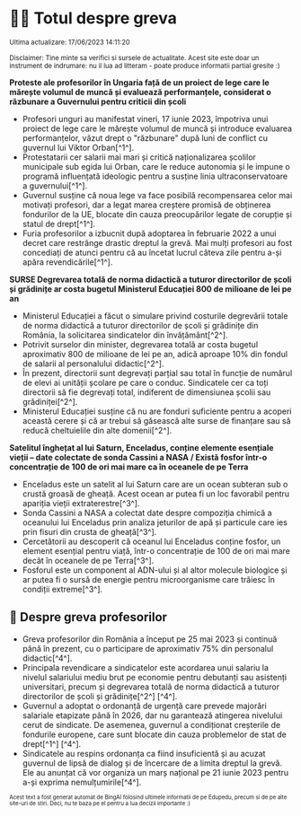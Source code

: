 # 👩‍🏫 Totul despre greva
<sub>Ultima actualizare: 17/06/2023 14:11:20</sub>

<sub>Disclaimer: Tine minte sa verifici si sursele de actualitate. Acest site este doar un instrument de indrumare: nu il lua ad litteram - poate produce informatii partial gresite :)</sub>

**Proteste ale profesorilor în Ungaria față de un proiect de lege care le mărește volumul de muncă și evaluează performanțele, considerat o răzbunare a Guvernului pentru criticii din școli**

- Profesori unguri au manifestat vineri, 17 iunie 2023, împotriva unui proiect de lege care le mărește volumul de muncă și introduce evaluarea performanțelor, văzut drept o "răzbunare" după luni de conflict cu guvernul lui Viktor Orban[^1^].
- Protestatarii cer salarii mai mari și critică naționalizarea școlilor municipale sub egida lui Orban, care le reduce autonomia și le impune o programă influențată ideologic pentru a susține linia ultraconservatoare a guvernului[^1^].
- Guvernul susține că noua lege va face posibilă recompensarea celor mai motivați profesori, dar a legat marea creștere promisă de obținerea fondurilor de la UE, blocate din cauza preocupărilor legate de corupție și statul de drept[^1^].
- Furia profesorilor a izbucnit după adoptarea în februarie 2022 a unui decret care restrânge drastic dreptul la grevă. Mai mulți profesori au fost concediați de atunci pentru că au încetat lucrul câteva zile pentru a-și apăra revendicările[^1^].

**SURSE Degrevarea totală de norma didactică a tuturor directorilor de școli și grădinițe ar costa bugetul Ministerul Educației 800 de milioane de lei pe an**

- Ministerul Educației a făcut o simulare privind costurile degrevării totale de norma didactică a tuturor directorilor de școli și grădinițe din România, la solicitarea sindicatelor din învățământ[^2^].
- Potrivit surselor din minister, degrevarea totală ar costa bugetul aproximativ 800 de milioane de lei pe an, adică aproape 10% din fondul de salarii al personalului didactic[^2^].
- În prezent, directorii sunt degrevați parțial sau total în funcție de numărul de elevi ai unității școlare pe care o conduc. Sindicatele cer ca toți directorii să fie degrevați total, indiferent de dimensiunea școlii sau grădiniței[^2^].
- Ministerul Educației susține că nu are fonduri suficiente pentru a acoperi această cerere și că ar trebui să găsească alte surse de finanțare sau să reducă cheltuielile din alte domenii[^2^].

**Satelitul înghețat al lui Saturn, Enceladus, conține elemente esențiale vieții – date colectate de sonda Cassini a NASA / Există fosfor într-o concentrație de 100 de ori mai mare ca în oceanele de pe Terra**

- Enceladus este un satelit al lui Saturn care are un ocean subteran sub o crustă groasă de gheață. Acest ocean ar putea fi un loc favorabil pentru apariția vieții extraterestre[^3^].
- Sonda Cassini a NASA a colectat date despre compoziția chimică a oceanului lui Enceladus prin analiza jeturilor de apă și particule care ies prin fisuri din crusta de gheață[^3^].
- Cercetătorii au descoperit că oceanul lui Enceladus conține fosfor, un element esențial pentru viață, într-o concentrație de 100 de ori mai mare decât în oceanele de pe Terra[^3^].
- Fosforul este un component al ADN-ului și al altor molecule biologice și ar putea fi o sursă de energie pentru microorganisme care trăiesc în condiții extreme[^3^].

## 🏫 Despre greva profesorilor

- Greva profesorilor din România a început pe 25 mai 2023 și continuă până în prezent, cu o participare de aproximativ 75% din personalul didactic[^4^].
- Principala revendicare a sindicatelor este acordarea unui salariu la nivelul salariului mediu brut pe economie pentru debutanți sau asistenți universitari, precum și degrevarea totală de norma didactică a tuturor directorilor de școli și grădinițe[^2^] [^4^].
- Guvernul a adoptat o ordonanță de urgență care prevede majorări salariale etapizate până în 2026, dar nu garantează atingerea nivelului cerut de sindicate. De asemenea, guvernul a condiționat creșterile de fondurile europene, care sunt blocate din cauza problemelor de stat de drept[^1^] [^4^].
- Sindicatele au respins ordonanța ca fiind insuficientă și au acuzat guvernul de lipsă de dialog și de încercare de a limita dreptul la grevă. Ele au anunțat că vor organiza un marș național pe 21 iunie 2023 pentru a-și exprima nemulțumirile[^4^].


<sub><sub>Acest text a fost generat automat de BingAI folosind ultimele informatii de pe Edupedu, precum si de pe alte site-uri de stiri. Deci, nu te baza pe el pentru a lua decizii importante :)</sub></sub>